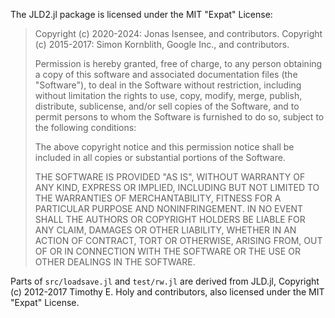 The JLD2.jl package is licensed under the MIT "Expat" License:

> Copyright (c) 2020-2024: Jonas Isensee, and contributors.
> Copyright (c) 2015-2017: Simon Kornblith, Google Inc., and contributors.
>
> Permission is hereby granted, free of charge, to any person obtaining
> a copy of this software and associated documentation files (the
> "Software"), to deal in the Software without restriction, including
> without limitation the rights to use, copy, modify, merge, publish,
> distribute, sublicense, and/or sell copies of the Software, and to
> permit persons to whom the Software is furnished to do so, subject to
> the following conditions:
>
> The above copyright notice and this permission notice shall be
> included in all copies or substantial portions of the Software.
>
> THE SOFTWARE IS PROVIDED "AS IS", WITHOUT WARRANTY OF ANY KIND,
> EXPRESS OR IMPLIED, INCLUDING BUT NOT LIMITED TO THE WARRANTIES OF
> MERCHANTABILITY, FITNESS FOR A PARTICULAR PURPOSE AND NONINFRINGEMENT.
> IN NO EVENT SHALL THE AUTHORS OR COPYRIGHT HOLDERS BE LIABLE FOR ANY
> CLAIM, DAMAGES OR OTHER LIABILITY, WHETHER IN AN ACTION OF CONTRACT,
> TORT OR OTHERWISE, ARISING FROM, OUT OF OR IN CONNECTION WITH THE
> SOFTWARE OR THE USE OR OTHER DEALINGS IN THE SOFTWARE.

Parts of `src/loadsave.jl` and `test/rw.jl` are derived from JLD.jl, Copyright (c) 2012-2017 Timothy E. Holy and contributors, also licensed under the MIT "Expat" License.
